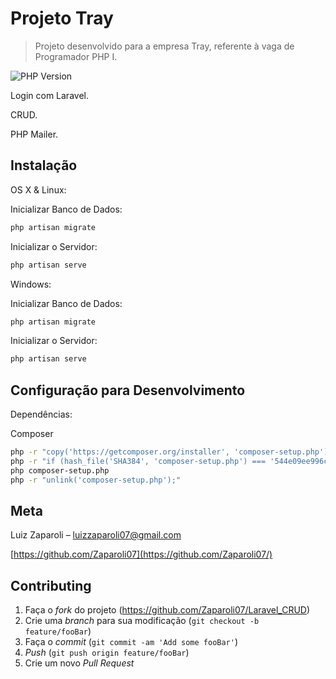 # Projeto Tray
> Projeto desenvolvido para a empresa Tray, referente à vaga de Programador PHP I.

![PHP Version][php-image]

Login com Laravel.

CRUD.

PHP Mailer.

## Instalação

OS X & Linux:

Inicializar Banco de Dados:

```sh
php artisan migrate
```

Inicializar o Servidor:
```sh
php artisan serve
```

Windows:

Inicializar Banco de Dados:

```sh
php artisan migrate
```

Inicializar o Servidor:
```sh
php artisan serve
```

## Configuração para Desenvolvimento

Dependências:

Composer

```sh
php -r "copy('https://getcomposer.org/installer', 'composer-setup.php');"
php -r "if (hash_file('SHA384', 'composer-setup.php') === '544e09ee996cdf60ece3804abc52599c22b1f40f4323403c44d44fdfdd586475ca9813a858088ffbc1f233e9b180f061') { echo 'Installer verified'; } else { echo 'Installer corrupt'; unlink('composer-setup.php'); } echo PHP_EOL;"
php composer-setup.php
php -r "unlink('composer-setup.php');"
```

## Meta

Luiz Zaparoli – luizzaparoli07@gmail.com

[https://github.com/Zaparoli07](https://github.com/Zaparoli07/)

## Contributing

1. Faça o _fork_ do projeto (<https://github.com/Zaparoli07/Laravel_CRUD>)
2. Crie uma _branch_ para sua modificação (`git checkout -b feature/fooBar`)
3. Faça o _commit_ (`git commit -am 'Add some fooBar'`)
4. _Push_ (`git push origin feature/fooBar`)
5. Crie um novo _Pull Request_

[php-image]: https://img.shields.io/packagist/php-v/symfony/symfony.svg

